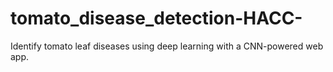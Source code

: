 # tomato_disease_detection-HACC-
Identify tomato leaf diseases using deep learning with a CNN-powered web app.
